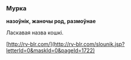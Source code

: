 ### Мурка
**назоўнік, жаночы род, размоўнае**

Ласкавая назва кошкі.

<a rel="author">[http://rv-blr.com/](http://rv-blr.com/slounik.jsp?letterId=0&maskId=0&pageId=1722)</a>
